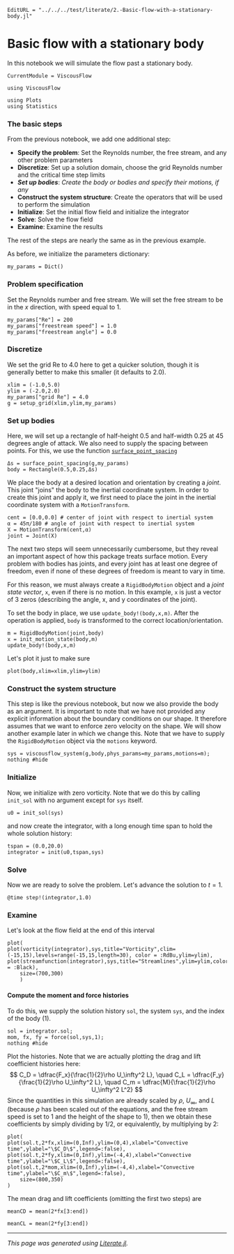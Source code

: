 ```@meta
EditURL = "../../../test/literate/2.-Basic-flow-with-a-stationary-body.jl"
```

# Basic flow with a stationary body
In this notebook we will simulate the flow past a stationary body.

```@meta
CurrentModule = ViscousFlow
```

````@example 2.-Basic-flow-with-a-stationary-body
using ViscousFlow
````

````@example 2.-Basic-flow-with-a-stationary-body
using Plots
using Statistics
````

### The basic steps
From the previous notebook, we add one additional step:
* **Specify the problem**: Set the Reynolds number, the free stream, and any other problem parameters
* **Discretize**: Set up a solution domain, choose the grid Reynolds number and the critical time step limits
* ***Set up bodies***: *Create the body or bodies and specify their motions, if any*
* **Construct the system structure**: Create the operators that will be used to perform the simulation
* **Initialize**: Set the initial flow field and initialize the integrator
* **Solve**: Solve the flow field
* **Examine**: Examine the results

The rest of the steps are nearly the same as in the previous example.

As before, we initialize the parameters dictionary:

````@example 2.-Basic-flow-with-a-stationary-body
my_params = Dict()
````

### Problem specification
Set the Reynolds number and free stream. We will set the free stream to be in the $x$ direction, with speed equal to 1.

````@example 2.-Basic-flow-with-a-stationary-body
my_params["Re"] = 200
my_params["freestream speed"] = 1.0
my_params["freestream angle"] = 0.0
````

### Discretize
We set the grid Re to 4.0 here to get a quicker solution, though it is generally
better to make this smaller (it defaults to 2.0).

````@example 2.-Basic-flow-with-a-stationary-body
xlim = (-1.0,5.0)
ylim = (-2.0,2.0)
my_params["grid Re"] = 4.0
g = setup_grid(xlim,ylim,my_params)
````

### Set up bodies
Here, we will set up a rectangle of half-height 0.5 and half-width 0.25
at 45 degrees angle of attack. We also need to supply the spacing between points. For this, we use
the function [`surface_point_spacing`](@ref)

````@example 2.-Basic-flow-with-a-stationary-body
Δs = surface_point_spacing(g,my_params)
body = Rectangle(0.5,0.25,Δs)
````

We place the body at a desired location and orientation by creating a *joint*.
This joint "joins" the body to the inertial coordinate system. In order
to create this joint and apply it, we first need to place the joint in the inertial
coordinate system with a `MotionTransform`.

````@example 2.-Basic-flow-with-a-stationary-body
cent = [0.0,0.0] # center of joint with respect to inertial system
α = 45π/180 # angle of joint with respect to inertial system
X = MotionTransform(cent,α)
joint = Joint(X)
````

The next two steps will seem unnecessarily cumbersome, but they reveal
an important aspect of how this package treats surface motion. Every
problem with bodies has joints, and every joint has at least one degree
of freedom, even if none of these degrees of freedom is meant to vary in time.

For this reason, we must always create a `RigidBodyMotion` object and a
*joint state vector*, `x`, even if there is no motion. In this example,
`x` is just a vector of 3 zeros (describing the angle, x, and y
coordinates of the joint).

To set the body in place, we use `update_body!(body,x,m)`. After the operation is
applied, `body` is transformed to the correct location/orientation.

````@example 2.-Basic-flow-with-a-stationary-body
m = RigidBodyMotion(joint,body)
x = init_motion_state(body,m)
update_body!(body,x,m)
````

Let's plot it just to make sure

````@example 2.-Basic-flow-with-a-stationary-body
plot(body,xlim=xlim,ylim=ylim)
````

### Construct the system structure
This step is like the previous notebook, but now we also provide the body as an argument. It is important
to note that we have not provided any explicit information about the boundary conditions on our shape.
It therefore assumes that we want to enforce zero velocity on the shape. We will show another
example later in which we change this. Note that we have to supply the `RigidBodyMotion`
object via the `motions` keyword.

````@example 2.-Basic-flow-with-a-stationary-body
sys = viscousflow_system(g,body,phys_params=my_params,motions=m);
nothing #hide
````

### Initialize
Now, we initialize with zero vorticity. Note that we do this by calling
`init_sol` with no argument except for `sys` itself.

````@example 2.-Basic-flow-with-a-stationary-body
u0 = init_sol(sys)
````

and now create the integrator, with a long enough time span to hold the whole
solution history:

````@example 2.-Basic-flow-with-a-stationary-body
tspan = (0.0,20.0)
integrator = init(u0,tspan,sys)
````

### Solve
Now we are ready to solve the problem. Let's advance the solution to $t = 1$.

````@example 2.-Basic-flow-with-a-stationary-body
@time step!(integrator,1.0)
````

### Examine
Let's look at the flow field at the end of this interval

````@example 2.-Basic-flow-with-a-stationary-body
plot(
plot(vorticity(integrator),sys,title="Vorticity",clim=(-15,15),levels=range(-15,15,length=30), color = :RdBu,ylim=ylim),
plot(streamfunction(integrator),sys,title="Streamlines",ylim=ylim,color = :Black),
    size=(700,300)
    )
````

#### Compute the moment and force histories
To do this, we supply the solution history `sol`, the system `sys`, and the index
of the body (1).

````@example 2.-Basic-flow-with-a-stationary-body
sol = integrator.sol;
mom, fx, fy = force(sol,sys,1);
nothing #hide
````

Plot the histories. Note that we are actually plotting the drag and lift
coefficient histories here:
$$ C_D = \dfrac{F_x}{\frac{1}{2}\rho U_\infty^2 L}, \quad C_L = \dfrac{F_y}{\frac{1}{2}\rho U_\infty^2 L}, \quad C_m = \dfrac{M}{\frac{1}{2}\rho U_\infty^2 L^2} $$
Since the quantities in this simulation are already scaled by $\rho$, $U_\infty$, and $L$
(because $\rho$ has been scaled out of the equations, and the free stream speed is
set to 1 and the height of the shape to 1), then we obtain these coefficients by
simply dividing by 1/2, or equivalently, by multiplying by 2:

````@example 2.-Basic-flow-with-a-stationary-body
plot(
plot(sol.t,2*fx,xlim=(0,Inf),ylim=(0,4),xlabel="Convective time",ylabel="\$C_D\$",legend=:false),
plot(sol.t,2*fy,xlim=(0,Inf),ylim=(-4,4),xlabel="Convective time",ylabel="\$C_L\$",legend=:false),
plot(sol.t,2*mom,xlim=(0,Inf),ylim=(-4,4),xlabel="Convective time",ylabel="\$C_m\$",legend=:false),
    size=(800,350)
)
````

The mean drag and lift coefficients (omitting the first two steps) are

````@example 2.-Basic-flow-with-a-stationary-body
meanCD = mean(2*fx[3:end])
````

````@example 2.-Basic-flow-with-a-stationary-body
meanCL = mean(2*fy[3:end])
````

---

*This page was generated using [Literate.jl](https://github.com/fredrikekre/Literate.jl).*

